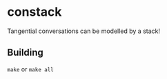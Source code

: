 # constack

Tangential conversations can be modelled by a stack!

## Building

`make` or `make all`

